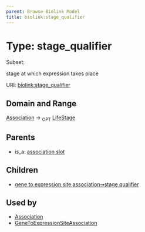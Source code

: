 ```yaml
---
parent: Browse Biolink Model
title: biolink:stage_qualifier
---
```


# Type: stage_qualifier

Subset:


stage at which expression takes place

URI: [biolink:stage_qualifier](https://w3id.org/biolink/vocab/stage_qualifier)

## Domain and Range

[Association](Association.md) ->  <sub>OPT</sub> [LifeStage](LifeStage.md)

## Parents

 *  is_a: [association slot](association_slot.md)

## Children

 *  [gene to expression site association➞stage qualifier](gene_to_expression_site_association_stage_qualifier.md)

## Used by

 * [Association](Association.md)
 * [GeneToExpressionSiteAssociation](GeneToExpressionSiteAssociation.md)
